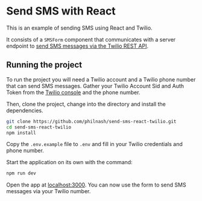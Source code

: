 # Send SMS with React

This is an example of sending SMS using React and Twilio. 

It consists of a `SMSForm` component that communicates with a server endpoint to [send SMS messages via the Twilio REST API](https://www.twilio.com/docs/sms/send-messages).

## Running the project

To run the project you will need a Twilio account and a Twilio phone number that can send SMS messages. Gather your Twilio Account Sid and Auth Token from the [Twilio console](https://www.twilio.com/console) and the phone number.

Then, clone the project, change into the directory and install the dependencies.

```bash
git clone https://github.com/philnash/send-sms-react-twilio.git
cd send-sms-react-twilio
npm install
```

Copy the `.env.example` file to `.env` and fill in your Twilio credentials and phone number.

Start the application on its own with the command:

```bash
npm run dev
```

Open the app at [localhost:3000](http://localhost:3000). You can now use the form to send SMS messages via your Twilio number.
